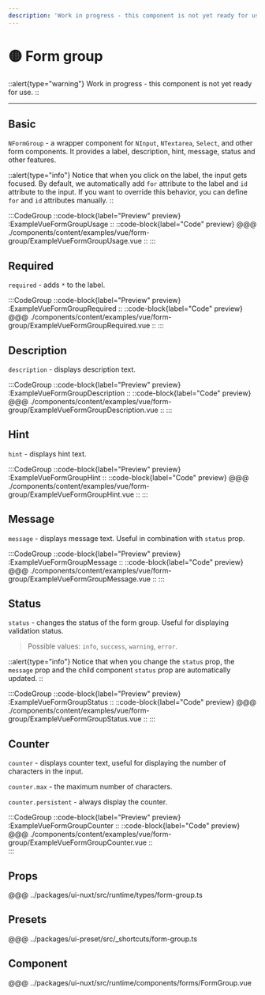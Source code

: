 ```yaml
---
description: 'Work in progress - this component is not yet ready for use.'
---
```


# 🟡 Form group

::alert{type="warning"}
Work in progress - this component is not yet ready for use.
::

---

## Basic

`NFormGroup` - a wrapper component for `NInput`, `NTextarea`, `Select`, and other form components. It provides a label, description, hint, message, status and other features.

::alert{type="info"}
Notice that when you click on the label, the input gets focused. By default, we automatically add `for` attribute to the label and `id` attribute to the input. If you want to override this behavior, you can define `for` and `id` attributes manually.
::

:::CodeGroup
  ::code-block{label="Preview" preview}
    :ExampleVueFormGroupUsage
  ::
  ::code-block{label="Code" preview}
@@@ ./components/content/examples/vue/form-group/ExampleVueFormGroupUsage.vue
  ::
:::

## Required

`required` - adds `*` to the label.

:::CodeGroup
  ::code-block{label="Preview" preview}
    :ExampleVueFormGroupRequired
  ::
  ::code-block{label="Code" preview}
@@@ ./components/content/examples/vue/form-group/ExampleVueFormGroupRequired.vue
  ::
:::

## Description

`description` - displays description text.

:::CodeGroup
  ::code-block{label="Preview" preview}
    :ExampleVueFormGroupDescription
  ::
  ::code-block{label="Code" preview}
@@@ ./components/content/examples/vue/form-group/ExampleVueFormGroupDescription.vue
  ::
:::

## Hint

`hint` - displays hint text.

:::CodeGroup
  ::code-block{label="Preview" preview}
    :ExampleVueFormGroupHint
  ::
  ::code-block{label="Code" preview}
@@@ ./components/content/examples/vue/form-group/ExampleVueFormGroupHint.vue
  ::
:::

## Message

`message` - displays message text. Useful in combination with `status` prop.

:::CodeGroup
  ::code-block{label="Preview" preview}
    :ExampleVueFormGroupMessage
  ::
  ::code-block{label="Code" preview}
@@@ ./components/content/examples/vue/form-group/ExampleVueFormGroupMessage.vue
  ::
:::

## Status

`status` - changes the status of the form group. Useful for displaying validation status.

>Possible values: `info`, `success`, `warning`, `error`.

::alert{type="info"}
Notice that when you change the `status` prop, the `message` prop and the child component `status` prop are automatically updated.
::

:::CodeGroup
  ::code-block{label="Preview" preview}
    :ExampleVueFormGroupStatus
  ::
  ::code-block{label="Code" preview}
@@@ ./components/content/examples/vue/form-group/ExampleVueFormGroupStatus.vue
  ::
:::

## Counter

`counter` - displays counter text, useful for displaying the number of characters in the input.

`counter.max` - the maximum number of characters.

`counter.persistent` - always display the counter.

:::CodeGroup
  ::code-block{label="Preview" preview}
    :ExampleVueFormGroupCounter
  ::
  ::code-block{label="Code" preview}
@@@ ./components/content/examples/vue/form-group/ExampleVueFormGroupCounter.vue
  ::  
:::

## Props

@@@ ../packages/ui-nuxt/src/runtime/types/form-group.ts

## Presets

@@@ ../packages/ui-preset/src/_shortcuts/form-group.ts

## Component

@@@ ../packages/ui-nuxt/src/runtime/components/forms/FormGroup.vue
